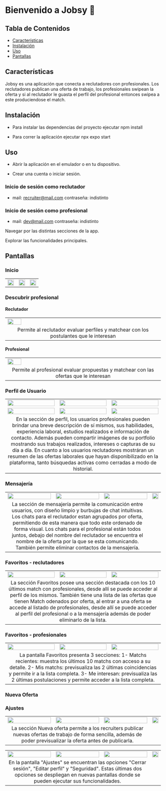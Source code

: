 # Bienvenido a Jobsy 👋

## Tabla de Contenidos

- [Características](#características)
- [Instalación](#instalación)
- [Uso](#uso)
- [Pantallas](#pantallas)

## Características

Jobsy es una aplicación que conecta a reclutadores con profesionales.
Los reclutadores publican una oferta de trabajo, los profesionales swipean la oferta y si al reclutador le guasta el perfil del profesional entonces swipea a este produciendose el match.

## Instalación

- Para instalar las dependencias del proyecto ejecutar
  npm install

- Para correr la aplicación ejecutar
  npx expo start

## Uso

- Abrir la aplicación en el emulador o en tu dispositivo.

- Crear una cuenta o iniciar sesión.

### Inicio de sesión como reclutador

- mail: recruiter@mail.com
  contraseña: indistinto

### Inicio de sesión como profesional

- mail: dev@mail.com
  contraseña: indistinto

Navegar por las distintas secciones de la app.

Explorar las funcionalidades principales.

## Pantallas

### Inicio

<table>
  <tr>
    <td><img src="./public/img/login-1.jpeg" width="100%"/></td>
    <td><img src="./public/img/login-2.jpeg" width="100%"/></td>
    <td><img src="./public/img/login-3.jpeg" width="100%"/></td>
  </tr>
</table>

### Descubrir profesional

#### Reclutador

<table>
  <tr>
    <td><img src="./public/img/swipe-recruiter.jpeg" width="30%"/></td>
   
   </tr>
   <tr>
    <td colspan="3" align="center">
     Permite al reclutador evaluar perfiles y matchear con los postulantes que le interesan 
    </td>
  </tr>
</table>

#### Profesional

<table>
  <tr>
    <td><img src="./public/img/swipe-candidate.jpeg" width="30%"/></td>
   
   </tr>
   <tr>
    <td colspan="3" align="center">
     Permite al profesional evaluar propuestas  y matchear con las ofertas que le interesan 
    </td>
  </tr>
</table>

### Perfil de Usuario

<table>
  <tr>
    <td><img src="./public/img/Perfil-propio-profesional-1.png" width="100%"/></td>
    <td><img src="./public/img/Perfil-propio-profesional-2.png" width="100%"/></td>
    <td><img src="./public/img/Perfil-ajeno-profesional-portfolio.png" width="100%"/></td>
  </tr>
  <tr>
    <td><img src="./public/img/Perfil-propio-reclutador-1.png" width="100%"/></td>
    <td><img src="./public/img/Perfil-ajeno-profesional-1.png" width="100%"/></td>
    <td><img src="./public/img/Perfil-ajeno-profesional-2.png" width="100%"/></td>
  </tr>
  <tr>
    <td colspan="3" align="center">
     En la sección de perfil, los usuarios profesionales pueden brindar una breve descripción de sí mismos, sus habilidades, experiencia laboral, estudios realizados e información de contacto. Además pueden compartir imágenes de su portfolio mostrando sus trabajos realizados, intereses o capturas de su día a día. En cuanto a los usuarios reclutadores mostráran un resumen de las ofertas laborales que hayan disponibilizado en la plataforma, tanto búsquedas activas como cerradas a modo de historial.
    </td>
  </tr>
</table>

### Mensajería

<table>
  <tr>
    <td><img src="./public/img/mensajes_1.png" width="100%"/></td>
    <td><img src="./public/img/mensajes_2.png" width="100%"/></td>
    <td><img src="./public/img/mensajes_3.png" width="100%"/></td>
     <td><img src="./public/img/mensajes_4.png" width="100%"/></td>

  </tr>
  <tr>
    <td colspan="3" align="center">
      La sección de mensajería permite la comunicación entre usuarios, con diseño limpio y burbujas de chat intuitivas.
      Los chats para el reclutador estan agrupados por oferta, permitiendo de esta manera que todo este ordenado de forma visual.
      Los chats para el profesional están todos juntos, debajo del nombre del reclutador se encuentra el nombre de la oferta por la que se esta comunicando.
      También permite eliminar contactos de la mensajería.
    </td>
  </tr>
</table>

### Favoritos - reclutadores

<table>
  <tr>
    <td><img src="./public/img/favoritos_1.png" width="100%"/></td>
    <td><img src="./public/img/favoritos_2.png" width="100%"/></td>
    <td><img src="./public/img/favoritos_3.png" width="100%"/></td>
    
  </tr>
  <tr>
    <td colspan="3" align="center">
      La sección Favoritos posee una sección destacada con los 10 últimos match con profesionales, desde allí se puede acceder al perfil de los mismos.
      También tiene una lista de las ofertas que tienen Match odenados por oferta, al entrar a una oferta se accede al listado de profesionales, desde allí se puede acceder al perfil del profesional o a la mensajería además de poder eliminarlo de la lista.
    </td>
  </tr>
</table>

### Favoritos - profesionales

<table>
  <tr>
    <td><img src="./public/img/favoritos_profesionales_1.png" width="100%"/></td>
    <td><img src="./public/img/favoritos_profesionales_2.png" width="100%"/></td>
    <td><img src="./public/img/favoritos_profesionales_3.png" width="100%"/></td>
    
  </tr>
  <tr>
    <td colspan="3" align="center">
    La pantalla Favoritos presenta 3 secciones: 
      1- Matchs recientes: muestra los últimos 10 matchs con acceso a su detalle.
      2- Mis matchs: previsualiza las 2 últimas coincidencias y permite ir a la lista completa.
      3- Me interesan: previsualiza las 2 últimas postulaciones y permite acceder a la lista completa.
  </td>

  </tr>
</table>

### Nueva Oferta

<table>
  <tr>
    <td><img src="./public/img/nueva_oferta_1.png" width="100%"/></td>
    <td><img src="./public/img/nueva_oferta_2.png" width="100%"/></td>
    <td><img src="./public/img/nueva_oferta_3.png" width="100%"/></td>
    <td><img src="./public/img/nueva_oferta_4.png" width="100%"/></td>
   
    
  </tr>
  <tr>
    <td colspan="3" align="center">
      La sección Nueva oferta permite a los recruiters publicar nuevas ofertas de trabajo de forma sencilla, además de poder previsualizar la oferta antes de publicarla.
    </td>
  </tr>

### Ajustes

<table>
  <tr>
    <td><img src="./public/img/ajustes_1.png" width="100%"/></td>
    <td><img src="./public/img/ajustes_2.png" width="100%"/></td>
    <td><img src="./public/img/ajustes_3.png" width="100%"/></td>
    <td><img src="./public/img/ajustes_4.png" width="100%"/></td>
   
    
  </tr>
  <tr>
    <td colspan="3" align="center">
      En la pantalla "Ajustes" se encuentran las opciones "Cerrar sesión", "Editar perfil" y "Seguridad". Estas últimas dos opciones se despliegan en nuevas pantallas donde se pueden ejecutar sus funcionalidades.
    </td>
  </tr>
</table>
